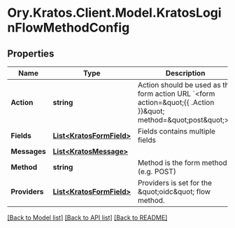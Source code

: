 # Ory.Kratos.Client.Model.KratosLoginFlowMethodConfig
## Properties

Name | Type | Description | Notes
------------ | ------------- | ------------- | -------------
**Action** | **string** | Action should be used as the form action URL &#x60;&lt;form action&#x3D;\&quot;{{ .Action }}\&quot; method&#x3D;\&quot;post\&quot;&gt;&#x60;. | 
**Fields** | [**List&lt;KratosFormField&gt;**](KratosFormField.md) | Fields contains multiple fields | 
**Messages** | [**List&lt;KratosMessage&gt;**](KratosMessage.md) |  | [optional] 
**Method** | **string** | Method is the form method (e.g. POST) | 
**Providers** | [**List&lt;KratosFormField&gt;**](KratosFormField.md) | Providers is set for the \&quot;oidc\&quot; flow method. | [optional] 

[[Back to Model list]](../README.md#documentation-for-models) [[Back to API list]](../README.md#documentation-for-api-endpoints) [[Back to README]](../README.md)

